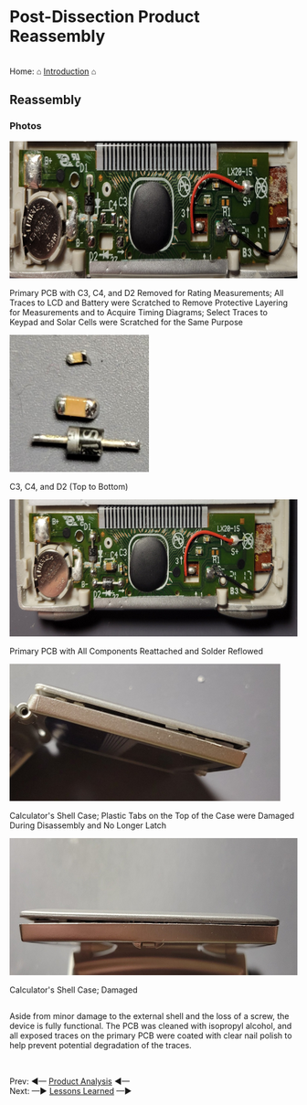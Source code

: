 # Post-Dissection Product Reassembly

<br> Home: &#x2302; [Introduction](../index.md) &#x2302;  

##

## Reassembly

### Photos

<img src="../images/reassembly/1.jpg" width="" height="240"
alt="CASIO SL-100L Primary PCB — Post Dissection (Un-Assembled)"
title="CASIO SL-100L Primary PCB — Post Dissection (Un-Assembled)">

Primary PCB with C3, C4, and D2 Removed for Rating Measurements; All Traces to LCD and Battery were Scratched to Remove Protective Layering for Measurements and to Acquire Timing Diagrams; Select Traces to Keypad and Solar Cells were Scratched for the Same Purpose

<img src="../images/reassembly/2.jpg" width="" height="240"
alt="CASIO SL-100L Unique Capacitors and Diode"
title="CASIO SL-100L Unique Capacitors and Diode">

C3, C4, and D2 (Top to Bottom)

<img src="../images/reassembly/3.jpg" width="" height="240"
alt="CASIO SL-100L Primary PCB — Post Dissection (Reassembled)"
title="CASIO SL-100L Primary PCB — Post Dissection (Reassembled)">

Primary PCB with All Components Reattached and Solder Reflowed

<img src="../images/reassembly/4.jpg" width="" height="240"
alt="CASIO SL-100L Folding-Shell Side — Post Dissection"
title="CASIO SL-100L Folding-Shell Side — Post Dissection">

Calculator's Shell Case; Plastic Tabs on the Top of the Case were Damaged During Disassembly and No Longer Latch

<img src="../images/reassembly/5.jpg" width="" height="240"
alt="CASIO SL-100L Folding-Shell Top — Post Dissection"
title="CASIO SL-100L Folding-Shell Top — Post Dissection">

Calculator's Shell Case; Damaged

##

Aside from minor damage to the external shell and the loss of a screw, the device is fully functional. The PCB was cleaned with isopropyl alcohol, and all exposed traces on the primary PCB were coated with clear nail polish to help prevent potential degradation of the traces.

##

<br> Prev: ◄— [Product Analysis](../html/analysis.md) ◄—  
Next: —► [Lessons Learned](../html/learned.md) —►

##